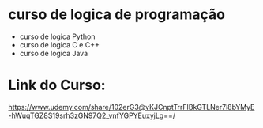 # curso de logica de programação
- curso de logica Python
- curso de logica C e C++
- curso de logica Java
# Link do Curso: 
https://www.udemy.com/share/102erG3@vKJCnptTrrFlBkGTLNer7l8bYMyE-hWuqTGZ8S19srh3zGN97Q2_vnfYGPYEuxyjLg==/
